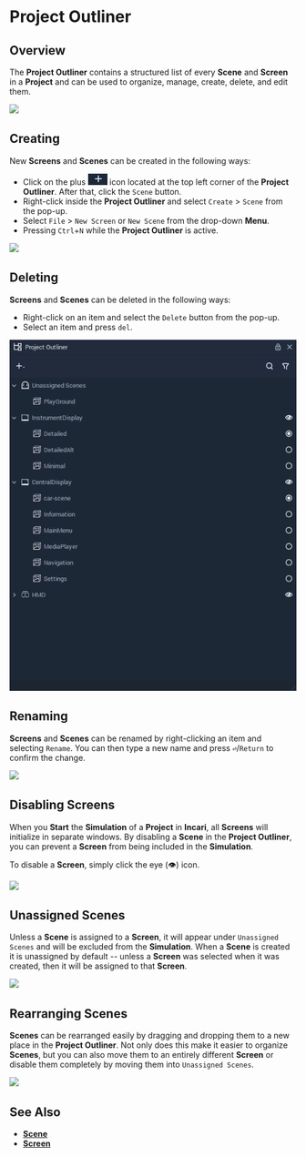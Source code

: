 # Project Outliner

## Overview

The **Project Outliner** contains a structured list of every **Scene** and **Screen** in a **Project** and can be used to organize, manage, create, delete, and edit them.

![](../.gitbook/assets/project-outliner\_20222.png)

## Creating

New **Screens** and **Scenes** can be created in the following ways:

* Click on the plus ![](<../.gitbook/assets/plusIcon (4) (4) (4) (4) (4) (4) (4) (4) (1) (1) (1) (3).PNG>) icon located at the top left corner of the **Project Outliner**. After that, click the `Scene` button.
* Right-click inside the **Project Outliner** and select `Create` > `Scene` from the pop-up.
* Select `File` > `New Screen` or `New Scene` from the drop-down **Menu**.
* Pressing `Ctrl`+`N` while the **Project Outliner** is active.

![](../.gitbook/assets/right-click-scene\_20222.png)

## Deleting

**Screens** and **Scenes** can be deleted in the following ways:

* Right-click on an item and select the `Delete` button from the pop-up.
* Select an item and press `del`.

![](../.gitbook/assets/delete-scene-screen.gif)

## Renaming

**Screens** and **Scenes** can be renamed by right-clicking an item and selecting `Rename`. You can then type a new name and press **`⏎`**/`Return` to confirm the change.

![](../.gitbook/assets/rename-scene\_20222.gif)

## Disabling Screens

When you **Start** the **Simulation** of a **Project** in **Incari**, all **Screens** will initialize in separate windows. By disabling a **Scene** in the **Project Outliner**, you can prevent a **Screen** from being included in the **Simulation**.

To disable a **Screen**, simply click the eye (👁) icon.

![](../.gitbook/assets/disable-screen\_20222.gif)

## Unassigned Scenes

Unless a **Scene** is assigned to a **Screen**, it will appear under `Unassigned Scenes` and will be excluded from the **Simulation**. When a **Scene** is created it is unassigned by default -- unless a **Screen** was selected when it was created, then it will be assigned to that **Screen**.

![](../.gitbook/assets/unassigned-screen\_20222.gif)

## Rearranging Scenes

**Scenes** can be rearranged easily by dragging and dropping them to a new place in the **Project Outliner**. Not only does this make it easier to organize **Scenes**, but you can also move them to an entirely different **Screen** or disable them completely by moving them into `Unassigned Scenes`.

![](../.gitbook/assets/rearranging-scene\_20222.gif)

## See Also

* [**Scene**](../objects-and-types/project-objects/scene.md)
* [**Screen**](../objects-and-types/project-objects/screen.md)
